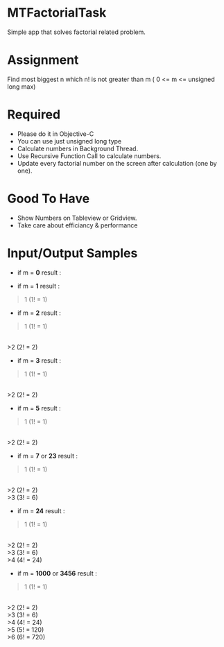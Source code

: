 MTFactorialTask
====================

Simple app that solves factorial related problem.

Assignment
====================

Find most biggest n which n! is not greater than m ( 0 <= m <= unsigned long max)

Required
====================

- Please do it in Objective-C
- You can use just unsigned long type
- Calculate numbers in Background Thread.
- Use Recursive Function Call to calculate numbers.
- Update every factorial number on the screen after calculation (one by one).

Good To Have
====================

- Show Numbers on Tableview or Gridview.
- Take care about efficiancy & performance

Input/Output Samples
====================

- if m = **0**
result : 


- if m = **1**
result :

>1 (1! = 1)


- if m = **2**
result : 

>1 (1! = 1)
<br>
>2 (2! = 2)


- if m = **3**
result : 

>1 (1! = 1)
<br>
>2 (2! = 2)


- if m = **5**
result : 

>1 (1! = 1)
<br>
>2 (2! = 2)


- if m = **7** or **23**
result : 
>1 (1! = 1)
<br>
>2 (2! = 2)
<br>
>3 (3! = 6)


- if m = **24**
result : 
>1 (1! = 1)
<br>
>2 (2! = 2)
<br>
>3 (3! = 6)
<br>
>4 (4! = 24)

- if m = **1000** or **3456**
result : 
>1 (1! = 1)
<br>
>2 (2! = 2)
<br>
>3 (3! = 6)
<br>
>4 (4! = 24)
<br>
>5 (5! = 120)
<br>
>6 (6! = 720)

